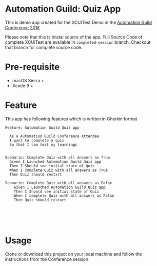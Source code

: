 # Automation Guild: Quiz App

This is demo app created for the XCUITest Demo in the [Automation Guild Conference 2018](https://automationguild.com/)

Please note that this is iniatal source of the app. Full Source Code of complete XCUITest are available in `completed-session` branch. Checkout that branch for complete source code. 

# Pre-requisite

* macOS Sierra +
* Xcode 9 +

# Feature

This app has following features which is written in Gherkin format

```
Feature: Automation Guild Quiz app

  As a Automation Guild Conference Attendee
  I want to complete a quiz
  So that I can test my learnings


Scenario: Complete Quiz with all answers as True
  Given I Launched Automation Guild Quiz app
  Then I Should see initial state of Quiz
  When I complete Quiz with all answers as True
  Then Quiz should restart

Scenario: Complete Quiz with all answers as False
    Given I Launched Automation Guild Quiz app
    Then I Should see initial state of Quiz
    When I complete Quiz with all answers as False
    Then Quiz should restart






```





# Usage

Clone or download this project on your local machine and follow the instructions from the Conference session.
